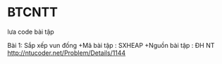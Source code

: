 # BTCNTT
lưa code bài tập

Bài 1: Sắp xếp vun đống
+Mã bài tập : SXHEAP
+Nguồn bài tập : ĐH NT http://ntucoder.net/Problem/Details/1144
